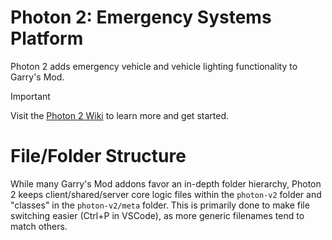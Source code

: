 # Photon 2: Emergency Systems Platform
Photon 2 adds emergency vehicle and vehicle lighting functionality to Garry's Mod.

> [!IMPORTANT] 
> Visit the [Photon 2 Wiki](https://photon.lighting/docs) to learn more and get started.

# File/Folder Structure
While many Garry's Mod addons favor an in-depth folder hierarchy, Photon 2 keeps client/shared/server core logic files within the `photon-v2` folder and "classes" in the `photon-v2/meta` folder. This is primarily done to make file switching easier (Ctrl+P in VSCode), as more generic filenames tend to match others.
